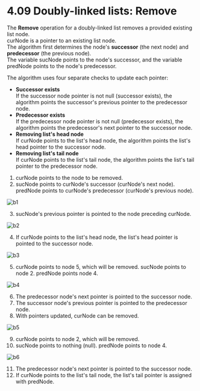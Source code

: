 # 4.09 Doubly-linked lists: Remove

The **Remove** operation for a doubly-linked list removes a provided existing list node.   
curNode is a pointer to an existing list node.   
The algorithm first determines the node's **successor** (the next node) and **predecessor** (the previous node).   
The variable sucNode points to the node's successor, and the variable predNode points to the node's predecessor.   

The algorithm uses four separate checks to update each pointer:
* **Successor exists**   
If the successor node pointer is not null (successor exists), the algorithm points the successor's previous pointer to the predecessor node.   
* **Predecessor exists**   
If the predecessor node pointer is not null (predecessor exists), the algorithm points the predecessor's next pointer to the successor node.   
* **Removing list's head node**   
If curNode points to the list's head node, the algorithm points the list's head pointer to the successor node.   
* **Removing list's tail node**   
If curNode points to the list's tail node, the algorithm points the list's tail pointer to the predecessor node.   

1. curNode points to the node to be removed.
2. sucNode points to curNode's successor (curNode's next node). predNode points to curNode's predecessor (curNode's previous node).

![b1](https://github.com/ijaejun1025/CIS223-Algorithms/assets/154036705/6f7f8836-031b-4b83-b908-6bee674f11b0)

3. sucNode's previous pointer is pointed to the node preceding curNode.

![b2](https://github.com/ijaejun1025/CIS223-Algorithms/assets/154036705/bdc245f0-426b-4e98-adc8-4e0bd1378371)

4. If curNode points to the list's head node, the list's head pointer is pointed to the successor node.

![b3](https://github.com/ijaejun1025/CIS223-Algorithms/assets/154036705/2fd674e0-f62d-407e-8998-abe9208873eb)

5. curNode points to node 5, which will be removed. sucNode points to node 2. predNode points node 4.

![b4](https://github.com/ijaejun1025/CIS223-Algorithms/assets/154036705/20407d2c-d1c0-48a1-bae1-4125e45c95a2)

6. The predecessor node's next pointer is pointed to the successor node.
7. The successor node's previous pointer is pointed to the predecessor node.
8. With pointers updated, curNode can be removed.

![b5](https://github.com/ijaejun1025/CIS223-Algorithms/assets/154036705/75f8835a-f17e-4da1-9170-a0cdb88b5b48)

9. curNode points to node 2, which will be removed.
10. sucNode points to nothing (null). predNode points to node 4.

![b6](https://github.com/ijaejun1025/CIS223-Algorithms/assets/154036705/b971e37a-5f0d-474e-afd5-bbf890bce774)

11. The predecessor node's next pointer is pointed to the successor node.
12. If curNode points to the list's tail node, the list's tail pointer is assigned with predNode.

